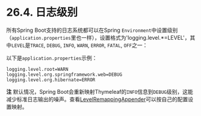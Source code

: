 # 26.4. 日志级别

所有Spring Boot支持的日志系统都可以在Spring `Environment`中设置级别（`application.properties`里也一样），设置格式为'logging.level.\*=LEVEL'，其中`LEVEL`是`TRACE`, `DEBUG`, `INFO`, `WARN`, `ERROR`, `FATAL`, `OFF`之一：

以下是`application.properties`示例：

```text
logging.level.root=WARN
logging.level.org.springframework.web=DEBUG
logging.level.org.hibernate=ERROR
```

**注** 默认情况，Spring Boot会重新映射Thymeleaf的`INFO`信息到`DEBUG`级别，这能减少标准日志输出的噪声。查看[LevelRemappingAppender](https://github.com/spring-projects/spring-boot/tree/v1.4.1.RELEASE/spring-boot/src/main/java/org/springframework/boot/logging/logback/LevelRemappingAppender.java)可以按自己的配置设置映射。

